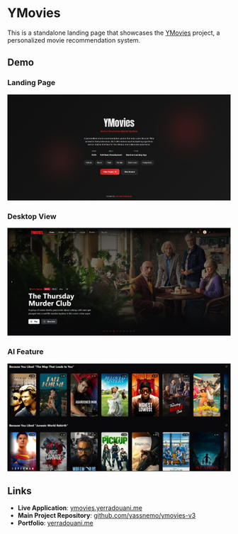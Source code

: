 # YMovies 

This is a standalone landing page that showcases the [YMovies](https://ymovies.yerradouani.me) project, a personalized movie recommendation system. 

## Demo

### Landing Page
![Desktop Screenshot](assets/landing-page-interface.png)

### Desktop View
![Desktop Screenshot](assets/home-page.png)

### AI Feature
![Recommendation Engine](assets/recommendation-feature.png)

## Links

- **Live Application**: [ymovies.yerradouani.me](https://ymovies.yerradouani.me)
- **Main Project Repository**: [github.com/yassnemo/ymovies-v3](https://github.com/yassnemo/ymovies-v3)
- **Portfolio**: [yerradouani.me](https://yerradouani.me)

